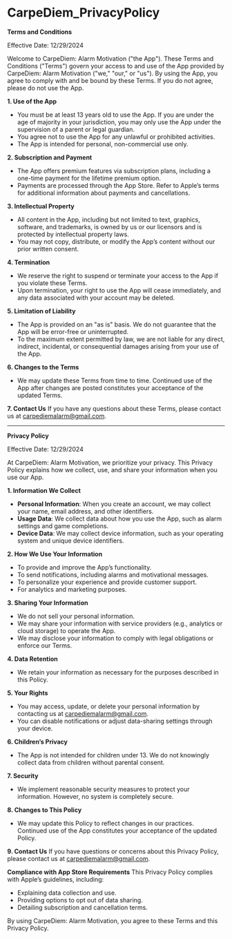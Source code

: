 # CarpeDiem_PrivacyPolicy

**Terms and Conditions**

Effective Date: 12/29/2024

Welcome to CarpeDiem: Alarm Motivation ("the App"). These Terms and Conditions ("Terms") govern your access to and use of the App provided by CarpeDiem: Alarm Motivation ("we," "our," or "us"). By using the App, you agree to comply with and be bound by these Terms. If you do not agree, please do not use the App.

**1. Use of the App**
- You must be at least 13 years old to use the App. If you are under the age of majority in your jurisdiction, you may only use the App under the supervision of a parent or legal guardian.
- You agree not to use the App for any unlawful or prohibited activities.
- The App is intended for personal, non-commercial use only.

**2. Subscription and Payment**
- The App offers premium features via subscription plans, including a one-time payment for the lifetime premium option.
- Payments are processed through the App Store. Refer to Apple’s terms for additional information about payments and cancellations.

**3. Intellectual Property**
- All content in the App, including but not limited to text, graphics, software, and trademarks, is owned by us or our licensors and is protected by intellectual property laws.
- You may not copy, distribute, or modify the App’s content without our prior written consent.

**4. Termination**
- We reserve the right to suspend or terminate your access to the App if you violate these Terms.
- Upon termination, your right to use the App will cease immediately, and any data associated with your account may be deleted.

**5. Limitation of Liability**
- The App is provided on an "as is" basis. We do not guarantee that the App will be error-free or uninterrupted.
- To the maximum extent permitted by law, we are not liable for any direct, indirect, incidental, or consequential damages arising from your use of the App.

**6. Changes to the Terms**
- We may update these Terms from time to time. Continued use of the App after changes are posted constitutes your acceptance of the updated Terms.

**7. Contact Us**
If you have any questions about these Terms, please contact us at carpediemalarm@gmail.com.

---

**Privacy Policy**

Effective Date: 12/29/2024

At CarpeDiem: Alarm Motivation, we prioritize your privacy. This Privacy Policy explains how we collect, use, and share your information when you use our App.

**1. Information We Collect**
- **Personal Information**: When you create an account, we may collect your name, email address, and other identifiers.
- **Usage Data**: We collect data about how you use the App, such as alarm settings and game completions.
- **Device Data**: We may collect device information, such as your operating system and unique device identifiers.

**2. How We Use Your Information**
- To provide and improve the App’s functionality.
- To send notifications, including alarms and motivational messages.
- To personalize your experience and provide customer support.
- For analytics and marketing purposes.

**3. Sharing Your Information**
- We do not sell your personal information.
- We may share your information with service providers (e.g., analytics or cloud storage) to operate the App.
- We may disclose your information to comply with legal obligations or enforce our Terms.

**4. Data Retention**
- We retain your information as necessary for the purposes described in this Policy.

**5. Your Rights**
- You may access, update, or delete your personal information by contacting us at carpediemalarm@gmail.com.
- You can disable notifications or adjust data-sharing settings through your device.

**6. Children’s Privacy**
- The App is not intended for children under 13. We do not knowingly collect data from children without parental consent.

**7. Security**
- We implement reasonable security measures to protect your information. However, no system is completely secure.

**8. Changes to This Policy**
- We may update this Policy to reflect changes in our practices. Continued use of the App constitutes your acceptance of the updated Policy.

**9. Contact Us**
If you have questions or concerns about this Privacy Policy, please contact us at carpediemalarm@gmail.com.

**Compliance with App Store Requirements**
This Privacy Policy complies with Apple’s guidelines, including:
- Explaining data collection and use.
- Providing options to opt out of data sharing.
- Detailing subscription and cancellation terms.

By using CarpeDiem: Alarm Motivation, you agree to these Terms and this Privacy Policy.

